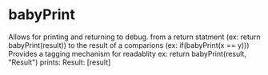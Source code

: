# babyPrint
Allows for printing and returning to debug. from a return statment (ex: return babyPrint(result)) to the result of a comparions (ex: if(babyPrint(x == y)))
Provides a tagging mechanism for readablity
ex: return babyPrint(result, "Result")
  prints: Result: [result]
